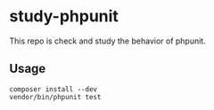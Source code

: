 # study-phpunit
This repo is check and study the behavior of phpunit.

## Usage
```
composer install --dev
vendor/bin/phpunit test
```